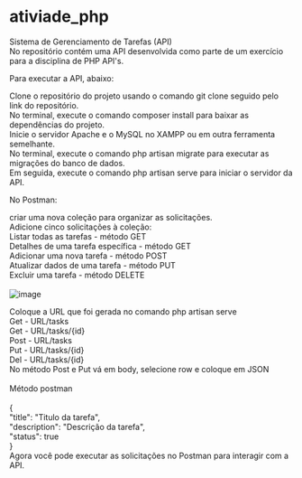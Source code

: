 # ativiade_php
Sistema de Gerenciamento de Tarefas (API)
<br>
No repositório contém uma API desenvolvida como parte de um exercício para a disciplina de PHP API's.
<br>

Para executar a API, abaixo:

Clone o repositório do projeto usando o comando git clone seguido pelo link do repositório.<br>
No terminal, execute o comando composer install para baixar as dependências do projeto.<br>
Inicie o servidor Apache e o MySQL no XAMPP ou em outra ferramenta semelhante.<br>
No terminal, execute o comando php artisan migrate para executar as migrações do banco de dados.<br>
Em seguida, execute o comando php artisan serve para iniciar o servidor da API.<br>

No Postman:

criar uma nova coleção para organizar as solicitações.<br>
Adicione cinco solicitações à coleção:<br>
Listar todas as tarefas - método GET<br>
Detalhes de uma tarefa específica - método GET<br>
Adicionar uma nova tarefa - método POST<br>
Atualizar dados de uma tarefa - método PUT<br>
Excluir uma tarefa - método DELETE<br>
<br>
![image](https://github.com/AgeuGuedes/ativiade_php/assets/125320542/5290fb29-c84c-4393-ade9-965cbba02d0e)
<br>

Coloque a URL que foi gerada no comando php artisan serve <br>
Get - URL/tasks <br>
Get - URL/tasks/{id} <br>
Post - URL/tasks <br>
Put - URL/tasks/{id} <br>
Del - URL/tasks/{id} <br>
No método Post e Put vá em body, selecione row e coloque em JSON <br>
<br>
Método postman <br>
<br>
{<br>
    "title": "Titulo da tarefa",<br>
    "description": "Descrição da tarefa",<br>
    "status": true <br>
}<br>
Agora você pode executar as solicitações no Postman para interagir com a API.<br>

